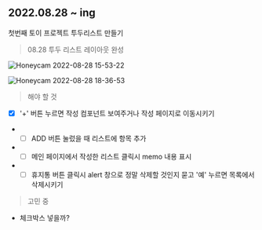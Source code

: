 
## 2022.08.28 ~ ing
첫번째 토이 프로젝트
투두리스트 만들기

> 08.28
투두 리스트 레이아웃 완성

![Honeycam 2022-08-28 15-53-22](https://user-images.githubusercontent.com/48672106/187068035-e7ecb57e-ae19-4a74-b615-c1877c23e585.gif)


![Honeycam 2022-08-28 18-36-53](https://user-images.githubusercontent.com/48672106/187068054-39d6c1bf-8f36-472f-9765-c950f10998a4.gif)


> 해야 할 것
- [x] '+' 버튼 누르면 작성 컴포넌트 보여주거나 작성 페이지로 이동시키기
- -[ ] ADD 버튼 눌렀을 때 리스트에 항목 추가
- -[ ] 메인 페이지에서 작성한 리스트 클릭시 memo 내용 표시
- -[ ] 휴지통 버튼 클릭시 alert 창으로 정말 삭제할 것인지 묻고 '예' 누르면 목록에서 삭제시키기

> 고민 중
- 체크박스 넣을까?
